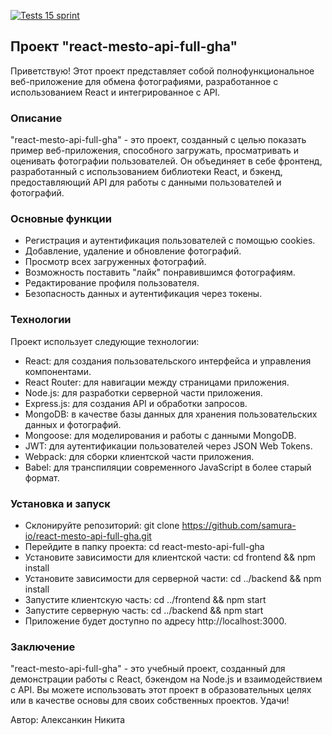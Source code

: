 [![Tests 15 sprint](https://github.com/samura-io/react-mesto-api-full-gha/actions/workflows/tests.yml/badge.svg)](https://github.com/samura-io/react-mesto-api-full-gha/actions/workflows/tests.yml)
## Проект "react-mesto-api-full-gha"
Приветствую! Этот проект представляет собой полнофункциональное веб-приложение для обмена фотографиями, разработанное с использованием React и интегрированное с API.

### Описание
"react-mesto-api-full-gha" - это проект, созданный с целью показать пример веб-приложения, способного загружать, просматривать и оценивать фотографии пользователей. Он объединяет в себе фронтенд, разработанный с использованием библиотеки React, и бэкенд, предоставляющий API для работы с данными пользователей и фотографий.

### Основные функции
* Регистрация и аутентификация пользователей c помощью cookies.
* Добавление, удаление и обновление фотографий.
* Просмотр всех загруженных фотографий.
* Возможность поставить "лайк" понравившимся фотографиям.
* Редактирование профиля пользователя.
* Безопасность данных и аутентификация через токены.

### Технологии
Проект использует следующие технологии:

* React: для создания пользовательского интерфейса и управления компонентами.
* React Router: для навигации между страницами приложения.
* Node.js: для разработки серверной части приложения.
* Express.js: для создания API и обработки запросов.
* MongoDB: в качестве базы данных для хранения пользовательских данных и фотографий.
* Mongoose: для моделирования и работы с данными MongoDB.
* JWT: для аутентификации пользователей через JSON Web Tokens.
* Webpack: для сборки клиентской части приложения.
* Babel: для транспиляции современного JavaScript в более старый формат.

### Установка и запуск
* Склонируйте репозиторий: git clone https://github.com/samura-io/react-mesto-api-full-gha.git
* Перейдите в папку проекта: cd react-mesto-api-full-gha
* Установите зависимости для клиентской части: cd frontend && npm install
* Установите зависимости для серверной части: cd ../backend && npm install
* Запустите клиентскую часть: cd ../frontend && npm start
* Запустите серверную часть: cd ../backend && npm start
* Приложение будет доступно по адресу http://localhost:3000.

### Заключение
"react-mesto-api-full-gha" - это учебный проект, созданный для демонстрации работы с React, бэкендом на Node.js и взаимодействием с API. Вы можете использовать этот проект в образовательных целях или в качестве основы для своих собственных проектов. Удачи!

Автор: Алексанкин Никита
